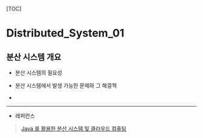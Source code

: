 [TOC]

# Distributed_System_01

## 분산 시스템 개요

- 분산 시스템의 필요성

- 분산 시스템에서 발생 가능한 문제와 그 해결책

- 

---

- 레퍼런스

> [Java 를 활용한 분산 시스템 및 클라우드 컴퓨팅](https://www.udemy.com/course/java-distributed-system/)

